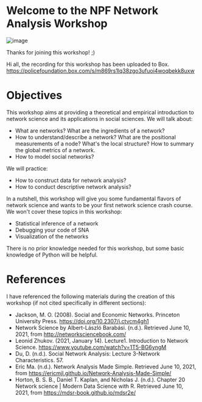Welcome to the NPF Network Analysis Workshop
============================
![image](https://d15az4ytij9694.cloudfront.net/photos/blog-post-feature-image-Day2connected-world-1000x500.jpg)

Thanks for joining this workshop! ;)

Hi all, the recording for this workshop has been uploaded to Box.
https://policefoundation.box.com/s/m869rs1lq38zgo3ufuoi4woqbekk8uxw

# Objectives
This workshop aims at providing a theoretical and empirical introduction to network science and its applications in social sciences. We will talk about:
- What are networks? What are the ingredients of a network? 
- How to understand/describe a network? What are the positional measurements of a node? What's the local structure? How to summary the global metrics of a network.
- How to model social networks?

We will practice:
- How to construct data for network analysis?
- How to conduct descriptive network analysis?

In a nutshell, this workshop will give you some fundamental flavors of network science and wants to be your first network science crash course. We won't cover these topics in this workshop:
- Statistical inference of a network 
- Debugging your code of SNA
- Visualization of the networks

There is no prior knowledge needed for this workshop, but some basic knowledge of Python will be helpful.


# References
I have referenced the following materials during the creation of this workshop (if not cited specifically in different sections):

- Jackson, M. O. (2008). Social and Economic Networks. Princeton University Press. https://doi.org/10.2307/j.ctvcm4gh1
- Network Science by Albert-László Barabási. (n.d.). Retrieved June 10, 2021, from http://networksciencebook.com/
- Leonid Zhukov. (2021, January 14). Lecture1. Introduction to Network Science. https://www.youtube.com/watch?v=1T5-BG6yngM
- Du, D. (n.d.). Social Network Analysis: Lecture 3-Network Characteristics. 57.
- Eric Ma. (n.d.). Network Analysis Made Simple. Retrieved June 10, 2021, from https://ericmjl.github.io/Network-Analysis-Made-Simple/
- Horton, B. S. B., Daniel T. Kaplan, and Nicholas J. (n.d.). Chapter 20 Network science | Modern Data Science with R. Retrieved June 10, 2021, from https://mdsr-book.github.io/mdsr2e/

